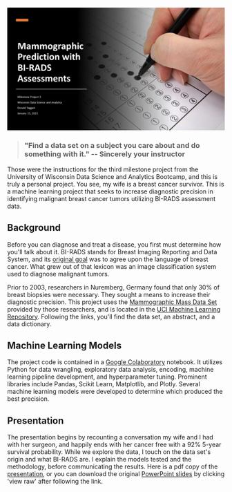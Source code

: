 [![](/Mammographic%20Prediction%20with%20BI-RADS%20Assessments/Milestone_Project_3_Cover_Slide.png)](/Mammographic%20Prediction%20with%20BI-RADS%20Assessments/Milestone%20Project%203%20-%20Mammography%20Presentation.pdf)

> ### "Find a data set on a subject you care about and do something with it."  -- Sincerely your instructor

Those were the instructions for the third milestone project from the University of Wisconsin Data Science and Analytics Bootcamp, and this is truly a personal project.  You see, my wife is a breast cancer survivor.  This is a machine learning project that seeks to increase diagnostic precision in identifying malignant breast cancer tumors utilizing BI-RADS assessment data.

## Background

Before you can diagnose and treat a disease, you first must determine how you'll talk about it.  BI-RADS stands for Breast Imaging Reporting and Data System, and its [original goal](https://www.ncbi.nlm.nih.gov/pmc/articles/PMC3099247/) was to agree upon the language of breast cancer.  What grew out of that lexicon was an image classification system used to diagnose malignant tumors.  

Prior to 2003, researchers in Nuremberg, Germany found that only 30% of breast biopsies were necessary.  They sought a means to increase their diagnostic precision.  This project uses the [Mammographic Mass Data Set](http://archive.ics.uci.edu/ml/datasets/mammographic+mass) provided by those researchers, and is located in the [UCI Machine Learning Repository](http://archive.ics.uci.edu/ml/index.php).  Following the links, you'll find the data set, an abstract, and a data dictionary.  

## Machine Learning Models

The project code is contained in a [Google Colaboratory](/Mammographic%20Prediction%20with%20BI-RADS%20Assessments/Milestone_Project_3_Mammography.ipynb) notebook.  It utilizes Python for data wrangling, exploratory data analysis, encoding, machine learning pipeline development, and hyperparameter tuning.  Prominent libraries include Pandas, Scikit Learn, Matplotlib, and Plotly.  Several machine learning models were developed to determine which produced the best precision.

## Presentation

The presentation begins by recounting a conversation my wife and I had with her surgeon, and happily ends with her cancer free with a 92% 5-year survival probability.  While we explore the data, I touch on the data set's origin and what BI-RADS are.  I explain the models tested and the methodology, before communicating the results.  Here is a pdf copy of the [presentation](/Mammographic%20Prediction%20with%20BI-RADS%20Assessments/Milestone%20Project%203%20-%20Mammography%20Presentation.pdf), or you can download the original [PowerPoint slides](Mammographic%20Prediction%20with%20BI-RADS%20Assessments/Milestone%20Project%203%20-%20Mammography%20Presentation.pptx) by clicking 'view raw' after following the link.

